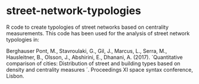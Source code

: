 # street-network-typologies
R code to create typologies of street networks based on centrality measurements.
This code has been used for the analysis of street network typologies in:

Berghauser Pont, M., Stavroulaki, G., Gil, J., Marcus, L., Serra, M., Hausleitner, B., Olsson, J., Abshirini, E., Dhanani, A. (2017). ´Quantitative comparison of cities: Distribution of street and building types based on density and centrality measures ´. Proceedings XI space syntax conference, Lisbon.